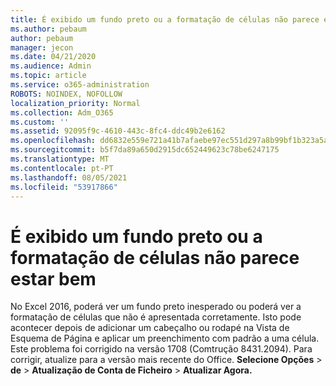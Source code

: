 ```yaml
---
title: É exibido um fundo preto ou a formatação de células não parece estar bem
ms.author: pebaum
author: pebaum
manager: jecon
ms.date: 04/21/2020
ms.audience: Admin
ms.topic: article
ms.service: o365-administration
ROBOTS: NOINDEX, NOFOLLOW
localization_priority: Normal
ms.collection: Adm_O365
ms.custom: ''
ms.assetid: 92095f9c-4610-443c-8fc4-ddc49b2e6162
ms.openlocfilehash: dd6832e559e721a41b7afaebe97ec551d297a8b99bf1b323a5a5680365eacfac
ms.sourcegitcommit: b5f7da89a650d2915dc652449623c78be6247175
ms.translationtype: MT
ms.contentlocale: pt-PT
ms.lasthandoff: 08/05/2021
ms.locfileid: "53917866"
---
```

# <a name="a-black-background-appears-or-cell-formatting-doesnt-look-right"></a>É exibido um fundo preto ou a formatação de células não parece estar bem

No Excel 2016, poderá ver um fundo preto inesperado ou poderá ver a formatação de células que não é apresentada corretamente. Isto pode acontecer depois de adicionar um cabeçalho ou rodapé na Vista de Esquema de Página e aplicar um preenchimento com padrão a uma célula. Este problema foi corrigido na versão 1708 (Comtrução 8431.2094). Para corrigir, atualize para a versão mais recente do Office. **Selecione Opções** \> **de** \> **Atualização de Conta de Ficheiro** \> **Atualizar Agora.**
  

